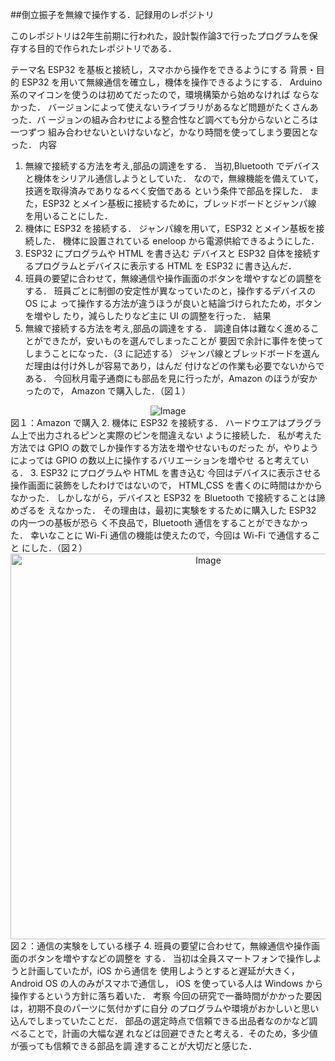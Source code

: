 ##倒立振子を無線で操作する．記録用のレポジトリ

このレポジトリは2年生前期に行われた，設計製作論3で行ったプログラムを保存する目的で作られたレポジトリである．


テーマ名 ESP32 を基板と接続し，スマホから操作をできるようにする
背景・目的
ESP32 を用いて無線通信を確立し，機体を操作できるようにする．
Arduino 系のマイコンを使うのは初めてだったので，環境構築から始めなければ
ならなかった．
バージョンによって使えないライブラリがあるなど問題がたくさんあった．バ
ージョンの組み合わせによる整合性など調べても分からないところは一つずつ
組み合わせないといけないなど，かなり時間を使ってしまう要因となった．
内容
1. 無線で接続する方法を考え,部品の調達をする．
当初,Bluetooth でデバイスと機体をシリアル通信しようとしていた．
なので，無線機能を備えていて，技適を取得済みでありなるべく安価である
という条件で部品を探した．
また，ESP32 とメイン基板に接続するために，ブレッドボードとジャンパ線
を用いることにした．
2. 機体に ESP32 を接続する．
ジャンパ線を用いて，ESP32 とメイン基板を接続した．
機体に設置されている eneloop から電源供給できるようにした．
3. ESP32 にプログラムや HTML を書き込む
デバイスと ESP32 自体を接続するプログラムとデバイスに表示する HTML を
ESP32 に書き込んだ．
4. 班員の要望に合わせて，無線通信や操作画面のボタンを増やすなどの調整を
する．
班員ごとに制御の安定性が異なっていたのと，操作するデバイスの OS によ
って操作する方法が違うほうが良いと結論づけられたため，ボタンを増やし
たり，減らしたりなど主に UI の調整を行った．
結果
1. 無線で接続する方法を考え,部品の調達をする．
調達自体は難なく進めることができたが，安いものを選んでしまったことが
要因で余計に事件を使ってしまうことになった．（3 に記述する）
ジャンパ線とブレッドボードを選んだ理由は付け外しが容易であり，はんだ
付けなどの作業も必要でないからである．
今回秋月電子通商にも部品を見に行ったが，Amazon のほうが安かったので，
Amazon で購入した．（図１）
<div align="center">
<img high="600" alt= "Image" src="https://github.com/user-attachments/assets/461da24e-52ea-4638-9eb6-d1403a9e3b44" />
</div>
図１：Amazon で購入
2. 機体に ESP32 を接続する．
ハードウエアはプラグラム上で出力されるピンと実際のピンを間違えない
ように接続した．
私が考えた方法では GPIO の数でしか操作する方法を増やせないものだった
が，やりようによっては GPIO の数以上に操作するバリエーションを増やせ
ると考えている．
3. ESP32 にプログラムや HTML を書き込む
今回はデバイスに表示させる操作画面に装飾をしたわけではないので，
HTML,CSS を書くのに時間はかからなかった．
しかしながら，デバイスと ESP32 を Bluetooth で接続することは諦めざるを
えなかった．
その理由は，最初に実験をするために購入した ESP32 の内一つの基板が恐ら
く不良品で，Bluetooth 通信をすることができなかった．
幸いなことに Wi-Fi 通信の機能は使えたので，今回は Wi-Fi で通信すること
にした．（図２）
<div align="center">
<img width="617" alt="Image" src="https://github.com/user-attachments/assets/c1bae3cb-ee56-484b-a455-e32edd549ab8" />
</div>
図２：通信の実験をしている様子
4. 班員の要望に合わせて，無線通信や操作画面のボタンを増やすなどの調整を
する．
当初は全員スマートフォンで操作しようと計画していたが，iOS から通信を
使用しようとすると遅延が大きく，Android OS の人のみがスマホで通信し，
iOS を使っている人は Windows から操作するという方針に落ち着いた．
考察
今回の研究で一番時間がかかった要因は，初期不良のパーツに気付かずに自分
のプログラムや環境がおかしいと思い込んでしまっていたことだ．
部品の選定時点で信頼できる出品者なのかなど調べることで，計画の大幅な遅
れなどは回避できたと考える．そのため，多少値が張っても信頼できる部品を調
達することが大切だと感じた．
